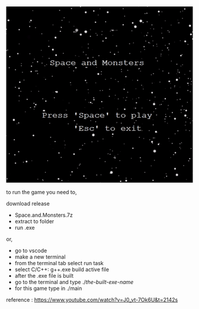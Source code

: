 ![gameplay](https://github.com/rrab-0/Space-Invaders-like-Game/blob/master/assets/images/gameplay-gif.gif)




to run the game you need to,

download release
  - Space.and.Monsters.7z
  - extract to folder
  - run .exe

or,

- go to vscode
- make a new terminal
- from the terminal tab select run task
- select C/C++: g++.exe build active file
- after the .exe file is built
- go to the terminal and type ./*the-built-exe-name*
- for this game type in ./main

reference :
https://www.youtube.com/watch?v=J0_vt-7Ok6U&t=2142s
